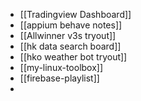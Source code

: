 - [[Tradingview Dashboard]]
- [[appium behave notes]]
- [[Allwinner v3s tryout]]
- [[hk data search board]]
- [[hko weather bot tryout]]
- [[my-linux-toolbox]]
- [[firebase-playlist]]
-